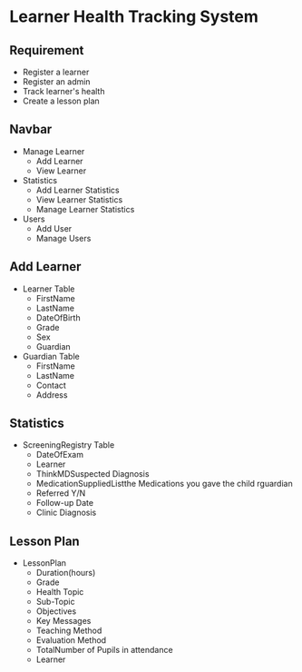 # Learner Health Tracking System
 ## Requirement
 - Register a learner
 - Register an admin
 - Track learner's health
 - Create a lesson plan

 ## Navbar
 - Manage Learner
   - Add Learner
   - View Learner
- Statistics
   - Add Learner Statistics
   - View Learner Statistics
   - Manage Learner Statistics
- Users
  - Add User
  - Manage Users

## Add Learner
   - Learner Table
      - FirstName
      - LastName
      - DateOfBirth
      - Grade
      - Sex
      - Guardian
   - Guardian Table
      - FirstName
      - LastName
      - Contact
      - Address
## Statistics
   - ScreeningRegistry Table
      - DateOfExam
      - Learner
      - ThinkMDSuspected Diagnosis
      - MedicationSuppliedListthe Medications you gave the child rguardian
      - Referred Y/N
      - Follow-up Date
      - Clinic Diagnosis
## Lesson Plan
   - LessonPlan
      - Duration(hours)
      - Grade
      - Health Topic
      - Sub-Topic
      - Objectives
      - Key Messages
      - Teaching Method
      - Evaluation Method
      - TotalNumber of Pupils in attendance
      - Learner